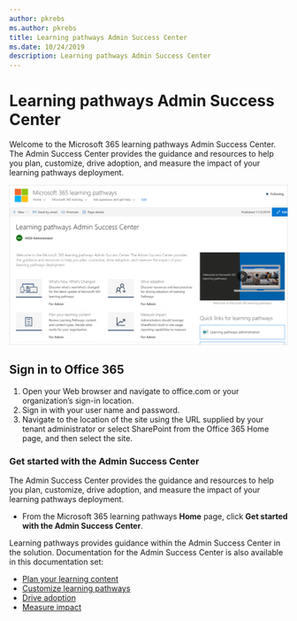 ```yaml
---
author: pkrebs
ms.author: pkrebs
title: Learning pathways Admin Success Center
ms.date: 10/24/2019
description: Learning pathways Admin Success Center
---
```


# Learning pathways Admin Success Center

Welcome to the Microsoft 365 learning pathways Admin Success Center. The Admin Success Center provides the guidance and resources to help you plan, customize, drive adoption, and measure the impact of your learning pathways deployment.

![cg-successcenter.png](media/cg-successcenter.png)

## Sign in to Office 365 

1.	Open your Web browser and navigate to office.com or your organization’s sign-in location. 
2.	Sign in with your user name and password.
3. 	Navigate to the location of the site using the URL supplied by your tenant administrator or select SharePoint from the Office 365 Home page, and then select the site. 

### Get started with the Admin Success Center

The Admin Success Center provides the guidance and resources to help you plan, customize, drive adoption, and measure the impact of your learning pathways deployment. 

- From the Microsoft 365 learning pathways **Home** page, click **Get started with the Admin Success Center**.

Learning pathways provides guidance within the Admin Success Center in the solution. Documentation for the Admin Success Center is also available in this documentation set: 

- [Plan your learning content](custom_plancontent.md)
- [Customize learning pathways](custom_overview.md)
- [Drive adoption](driveadoption.md)
- [Measure impact](custom_measureimpact.md)

